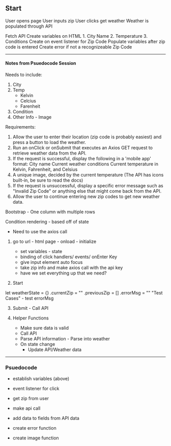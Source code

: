 ## Start

User opens page
User inputs zip
User clicks get weather
Weather is populated through API

Fetch API
Create variables on HTML
    1. City Name
    2. Temperature
    3. Conditions
Create on event listener for Zip Code
Populate variables after zip code is entered
Create error if not a recognizeable Zip Code

---

#### Notes from Psuedocode Session

Needs to include:
1. City
2. Temp
    - Kelvin
    - Celcius
    - Farenheit
3. Condition
4. Other Info - Image

Requirements:
1. Allow the user to enter their location (zip code is probably easiest) and press a button to load the weather.
2. Run an onClick or onSubmit that executes an Axios GET request to retrieve weather data from the API.
3. If the request is successful, display the following in a 'mobile app' format:
City name
Current weather conditions
Current temperature in Kelvin, Fahrenheit, and Celsius
4. A unique image, decided by the current temperature (The API has icons built-in, be sure to read the docs)
5. If the request is unsuccessful, display a specific error message such as "Invalid Zip Code" or anything else that might come back from the API.
6. Allow the user to continue entering new zip codes to get new weather data.

Bootstrap - One column with multiple rows

Condition rendering - based off of state

* Need to use the axios call

1.  go to url - html page - onload - initialize
    - set variables - state
    - binding of click handlers/ events/ onEnter Key
    - give input element auto focus
    - take zip info and make axios call with the api key
    - have we set everything up that we need?

2. Start

let weatherState = {}
.currentZip = ""
.previousZip = []
.errorMsg = ""
"Test Cases" - test errorMsg

3. Submit - Call API

4.  Helper Functions
    - Make sure data is valid
    - Call API
    - Parse API information - Parse into weather
    - On state change 
        - Update API/Weather data

---

### Psuedocode

- establish variables (above)

- event listener for click

- get zip from user

- make api call

- add data to fields from API data

- create error function

- create image function